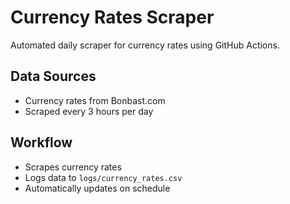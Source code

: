 # Currency Rates Scraper

Automated daily scraper for currency rates using GitHub Actions.

## Data Sources
- Currency rates from Bonbast.com
- Scraped every 3 hours per day

## Workflow
- Scrapes currency rates
- Logs data to `logs/currency_rates.csv`
- Automatically updates on schedule
